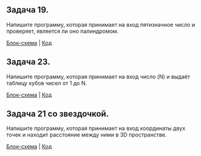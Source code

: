 ## Задача 19. 
Напишите программу, которая принимает на вход пятизначное число и проверяет, является ли оно палиндромом.

[Блок-схема](Task10/diagram.drawio.png) | [Код](Task10/Program.cs)

## Задача 23. 
Напишите программу, которая принимает на вход число (N) и выдаёт таблицу кубов чисел от 1 до N.

[Блок-схема](Task13/diagram.drawio.png) | [Код](Task13/Program.cs)

## Задача 21 со звездочкой. 
Напишите программу, которая принимает на вход координаты двух точек и находит расстояние между ними в 3D пространстве.

[Блок-схема](Task15/diagram.drawio.png) | [Код](Task15/Program.cs)